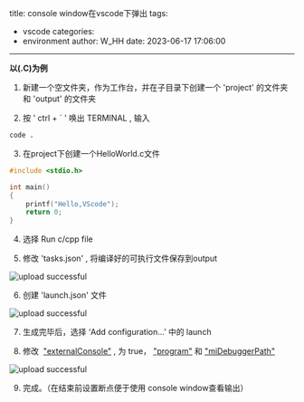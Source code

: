 title: console window在vscode下弹出
tags:
  - vscode
categories:
  - environment
author: W_HH
date: 2023-06-17 17:06:00
---
**以(.C)为例**

1. 新建一个空文件夹，作为工作台，并在子目录下创建一个 'project' 的文件夹和 'output' 的文件夹
  
2. 按 ' ctrl + ` ' 唤出 TERMINAL , 输入
  
  ```bash
  code .
  ``` 
3. 在project下创建一个HelloWorld.c文件
  
  ```c
  #include <stdio.h>
  
  int main()
  {
      printf("Hello,VScode");
      return 0;
  }
  ```
  
4. 选择 Run c/cpp file
  
5. 修改 'tasks.json' , 将编译好的可执行文件保存到output
  
  ![upload successful](/images/pasted-1.png)

6. 创建 'launch.json' 文件

 ![upload successful](/images/pasted-3.png)
  
7. 生成完毕后，选择 ‘Add configuration...’ 中的 launch

8. 修改  <u>"externalConsole"</u> , 为 true， <u>"program"</u> 和 <u> "miDebuggerPath"</u>
  
 ![upload successful](/images/pasted-4.png)
  
9. 完成。（在结束前设置断点便于使用 console window查看输出）